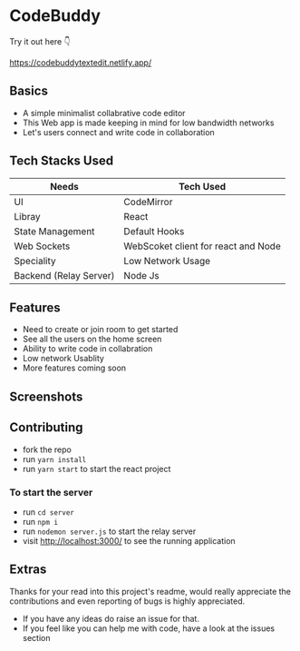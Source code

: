 # CodeBuddy
Try it out  here 👇

https://codebuddytextedit.netlify.app/

## Basics
- A simple minimalist collabrative code editor
- This Web app is made keeping in mind for low bandwidth networks
- Let's users connect and write code in collaboration

## Tech Stacks Used

| Needs             | Tech Used                    |
| ---------------- | ---------------------------- |
| UI               | CodeMirror|
| Libray        | React                      |
| State Management        | Default Hooks|   |
| Web Sockets         | WebScoket client for react and Node        |
| Speciality         | Low Network Usage       |
| Backend (Relay Server)| Node Js  |



## Features

- Need to create or join room to get started
- See all the users on the home screen
- Ability to write code in collabration
- Low network Usablity
- More features coming soon


## Screenshots


## Contributing
- fork the repo
- run `yarn install`
- run `yarn start`  to start the react project
### To start the server
- run `cd server`
- run `npm i`
- run `nodemon server.js` to start the relay server
- visit [http://localhost:3000/](http://localhost:3000/) to see the running application
                     
                     




## Extras
 Thanks for your read into this project's readme, would really appreciate the contributions and even reporting of  bugs is highly appreciated. 
- If you have any ideas do raise an issue for that.
- If you feel like you can help me with code, have a look at the issues section
